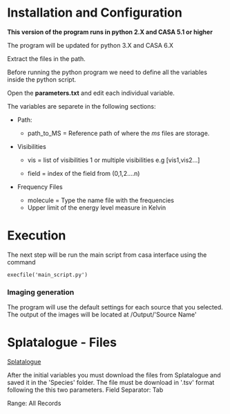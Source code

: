 

# Installation and Configuration 

**This version of the program runs in python 2.X and CASA 5.1 or higher**

The program will be updated for python 3.X and CASA 6.X

Extract the files in the path. 

Before running the python program we need to define all the variables inside the python script. 

Open the **parameters.txt** and edit each individual variable.

The variables are separete in the following sections: 

* Path:
  - path_to_MS = Reference path of where the *ms* files are storage.
 
* Visibilities

  - vis = list of visibilities 1 or multiple visibilities e.g [vis1,vis2...] 
  
  - field =  index of the field from (0,1,2....n)
   
* Frequency Files
    - molecule = Type the name file with the frequencies
    - Upper limit of the energy level measure in Kelvin 
 

# Execution

The next step will be run the main script from casa interface using the command

```
execfile('main_script.py')
```

### Imaging generation

The program will use the default  settings for each source that you selected. The output of the images will be located at /Output/'Source Name'


# Splatalogue - Files
[Splatalogue](https://www.cv.nrao.edu/php/splat/index.php)

After the initial variables you must download the files from Splatalogue and saved it in the 'Species' folder. The file must be download in '.tsv' format following the this two parameters. 
Field Separator: Tab

Range: All Records
